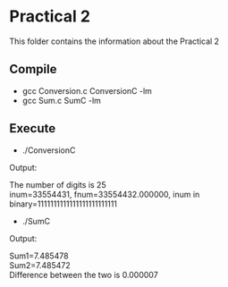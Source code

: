 # Practical 2

This folder contains the information about the Practical 2

## Compile

* gcc Conversion.c ConversionC -lm
* gcc Sum.c SumC -lm

## Execute

* ./ConversionC

Output: 

The number of digits is 25 <br>
inum=33554431,  fnum=33554432.000000, inum in binary=1111111111111111111111111

* ./SumC

Output: 

 Sum1=7.485478 <br>
 Sum2=7.485472 <br>
 Difference between the two is 0.000007<br>
